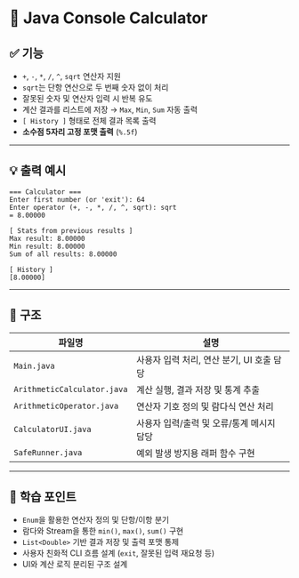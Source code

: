 # 🧮 Java Console Calculator

## ✅ 기능

- `+`, `-`, `*`, `/`, `^`, `sqrt` 연산자 지원
- `sqrt`는 단항 연산으로 두 번째 숫자 없이 처리
- 잘못된 숫자 및 연산자 입력 시 반복 유도
- 계산 결과를 리스트에 저장 → `Max`, `Min`, `Sum` 자동 출력
- `[ History ]` 형태로 전체 결과 목록 출력
- **소수점 5자리 고정 포맷 출력** (`%.5f`)

---

## 💡 출력 예시

```text
=== Calculator ===
Enter first number (or 'exit'): 64
Enter operator (+, -, *, /, ^, sqrt): sqrt
= 8.00000

[ Stats from previous results ]
Max result: 8.00000
Min result: 8.00000
Sum of all results: 8.00000

[ History ] 
[8.00000]
```

---

## 📁 구조

| 파일명 | 설명 |
|--------|------|
| `Main.java` | 사용자 입력 처리, 연산 분기, UI 호출 담당 |
| `ArithmeticCalculator.java` | 계산 실행, 결과 저장 및 통계 추출 |
| `ArithmeticOperator.java` | 연산자 기호 정의 및 람다식 연산 처리 |
| `CalculatorUI.java` | 사용자 입력/출력 및 오류/통계 메시지 담당 |
| `SafeRunner.java` | 예외 발생 방지용 래퍼 함수 구현 |

---

## 🔖 학습 포인트

- `Enum`을 활용한 연산자 정의 및 단항/이항 분기
- 람다와 Stream을 통한 `min()`, `max()`, `sum()` 구현
- `List<Double>` 기반 결과 저장 및 출력 포맷 통제
- 사용자 친화적 CLI 흐름 설계 (`exit`, 잘못된 입력 재요청 등)
- UI와 계산 로직 분리된 구조 설계



